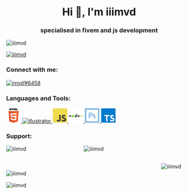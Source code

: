 <h1 align="center">Hi 👋, I'm iiimvd</h1>
<h3 align="center">specialised in fivem and js development</h3>

<p align="left"> <img src="https://komarev.com/ghpvc/?username=iiimvd&label=Profile%20views&color=0e75b6&style=flat" alt="iiimvd" /> </p>

<p align="left"> <a href="https://github.com/ryo-ma/github-profile-trophy"><img src="https://github-profile-trophy.vercel.app/?username=iiimvd" alt="iiimvd" /></a> </p>

<h3 align="left">Connect with me:</h3>
<p align="left">
<a href="https://discord.gg/imvd’#6458" target="blank"><img align="center" src="https://raw.githubusercontent.com/rahuldkjain/github-profile-readme-generator/master/src/images/icons/Social/discord.svg" alt="imvd’#6458" height="30" width="40" /></a>
</p>

<h3 align="left">Languages and Tools:</h3>
<p align="left"> <a href="https://www.w3.org/html/" target="_blank" rel="noreferrer"> <img src="https://raw.githubusercontent.com/devicons/devicon/master/icons/html5/html5-original-wordmark.svg" alt="html5" width="40" height="40"/> </a> <a href="https://www.adobe.com/in/products/illustrator.html" target="_blank" rel="noreferrer"> <img src="https://www.vectorlogo.zone/logos/adobe_illustrator/adobe_illustrator-icon.svg" alt="illustrator" width="40" height="40"/> </a> <a href="https://developer.mozilla.org/en-US/docs/Web/JavaScript" target="_blank" rel="noreferrer"> <img src="https://raw.githubusercontent.com/devicons/devicon/master/icons/javascript/javascript-original.svg" alt="javascript" width="40" height="40"/> </a> <a href="https://nodejs.org" target="_blank" rel="noreferrer"> <img src="https://raw.githubusercontent.com/devicons/devicon/master/icons/nodejs/nodejs-original-wordmark.svg" alt="nodejs" width="40" height="40"/> </a> <a href="https://www.photoshop.com/en" target="_blank" rel="noreferrer"> <img src="https://raw.githubusercontent.com/devicons/devicon/master/icons/photoshop/photoshop-line.svg" alt="photoshop" width="40" height="40"/> </a> <a href="https://www.typescriptlang.org/" target="_blank" rel="noreferrer"> <img src="https://raw.githubusercontent.com/devicons/devicon/master/icons/typescript/typescript-original.svg" alt="typescript" width="40" height="40"/> </a> </p>


<h3 align="left">Support:</h3>
<p><a href="https://www.buymeacoffee.com/iiimvd"> <img align="left" src="https://cdn.buymeacoffee.com/buttons/v2/default-yellow.png" height="50" width="210" alt="iiimvd" /></a><a href="https://ko-fi.com/iiimvd"> <img align="left" src="https://cdn.ko-fi.com/cdn/kofi3.png?v=3" height="50" width="210" alt="iiimvd" /></a></p><br><br>


<p><img align="left" src="https://github-readme-stats.vercel.app/api/top-langs?username=iiimvd&show_icons=true&locale=en&layout=compact" alt="iiimvd" /></p>

<p>&nbsp;<img align="center" src="https://github-readme-stats.vercel.app/api?username=iiimvd&show_icons=true&locale=en" alt="iiimvd" /></p>

<p><img align="center" src="https://github-readme-streak-stats.herokuapp.com/?user=iiimvd&" alt="iiimvd" /></p>

